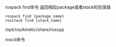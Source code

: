 
rospack find命令
返回相应package或者stack的目录路
```
rospack find [package_name]
rosstack find [stack_name]
```

/opt/ros/kinetic/share/roscpp


roscd命令